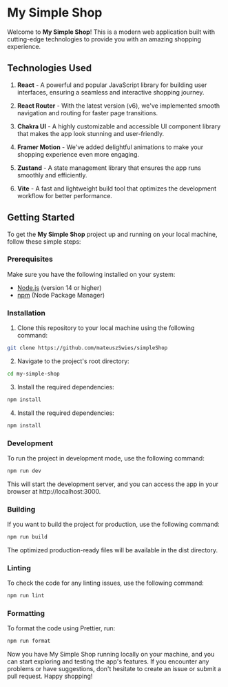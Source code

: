 # My Simple Shop

Welcome to **My Simple Shop**! This is a modern web application built with cutting-edge technologies to provide you with an amazing shopping experience.

## Technologies Used

1. **React** - A powerful and popular JavaScript library for building user interfaces, ensuring a seamless and interactive shopping journey.

2. **React Router** - With the latest version (v6), we've implemented smooth navigation and routing for faster page transitions.

3. **Chakra UI** - A highly customizable and accessible UI component library that makes the app look stunning and user-friendly.

4. **Framer Motion** - We've added delightful animations to make your shopping experience even more engaging.

5. **Zustand** - A state management library that ensures the app runs smoothly and efficiently.

6. **Vite** - A fast and lightweight build tool that optimizes the development workflow for better performance.

## Getting Started

To get the **My Simple Shop** project up and running on your local machine, follow these simple steps:

### Prerequisites

Make sure you have the following installed on your system:

- [Node.js](https://nodejs.org) (version 14 or higher)
- [npm](https://www.npmjs.com/) (Node Package Manager)

### Installation

1. Clone this repository to your local machine using the following command:

```bash
git clone https://github.com/mateuszSwies/simpleShop
```

2. Navigate to the project's root directory:

```bash
cd my-simple-shop
```

3. Install the required dependencies:

```bash
npm install
```

4. Install the required dependencies:

```bash
npm install
```

### Development

To run the project in development mode, use the following command:

```bash
npm run dev
```

This will start the development server, and you can access the app in your browser at http://localhost:3000.

### Building

If you want to build the project for production, use the following command:

```bash
npm run build
```

The optimized production-ready files will be available in the dist directory.

### Linting

To check the code for any linting issues, use the following command:

```bash
npm run lint
```

### Formatting

To format the code using Prettier, run:

```bash
npm run format
```

Now you have My Simple Shop running locally on your machine, and you can start exploring and testing the app's features. If you encounter any problems or have suggestions, don't hesitate to create an issue or submit a pull request. Happy shopping!
